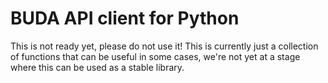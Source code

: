 # BUDA API client for Python

This is not ready yet, please do not use it! This is currently just a collection of functions that can be useful in some cases, we're not yet at a stage where this can be used as a stable library.

